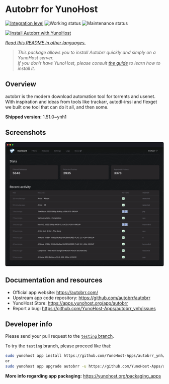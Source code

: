 <!--
N.B.: This README was automatically generated by <https://github.com/YunoHost/apps/tree/master/tools/readme_generator>
It shall NOT be edited by hand.
-->

# Autobrr for YunoHost

[![Integration level](https://apps.yunohost.org/badge/integration/autobrr)](https://ci-apps.yunohost.org/ci/apps/autobrr/)
![Working status](https://apps.yunohost.org/badge/state/autobrr)
![Maintenance status](https://apps.yunohost.org/badge/maintained/autobrr)

[![Install Autobrr with YunoHost](https://install-app.yunohost.org/install-with-yunohost.svg)](https://install-app.yunohost.org/?app=autobrr)

*[Read this README in other languages.](./ALL_README.md)*

> *This package allows you to install Autobrr quickly and simply on a YunoHost server.*  
> *If you don't have YunoHost, please consult [the guide](https://yunohost.org/install) to learn how to install it.*

## Overview

autobrr is the modern download automation tool for torrents and usenet. With inspiration and ideas from tools like trackarr, autodl-irssi and flexget we built one tool that can do it all, and then some.

**Shipped version:** 1.51.0~ynh1

## Screenshots

![Screenshot of Autobrr](./doc/screenshots/autobrr-front.png)

## Documentation and resources

- Official app website: <https://autobrr.com/>
- Upstream app code repository: <https://github.com/autobrr/autobrr>
- YunoHost Store: <https://apps.yunohost.org/app/autobrr>
- Report a bug: <https://github.com/YunoHost-Apps/autobrr_ynh/issues>

## Developer info

Please send your pull request to the [`testing` branch](https://github.com/YunoHost-Apps/autobrr_ynh/tree/testing).

To try the `testing` branch, please proceed like that:

```bash
sudo yunohost app install https://github.com/YunoHost-Apps/autobrr_ynh/tree/testing --debug
or
sudo yunohost app upgrade autobrr -u https://github.com/YunoHost-Apps/autobrr_ynh/tree/testing --debug
```

**More info regarding app packaging:** <https://yunohost.org/packaging_apps>
